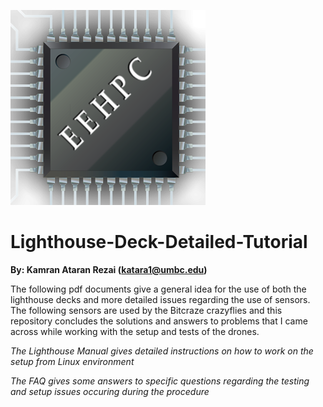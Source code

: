 ![Lab_logo](Image/logo.png)
# Lighthouse-Deck-Detailed-Tutorial
**By: Kamran Ataran Rezai (katara1@umbc.edu)** 

  The following pdf documents give a general idea for the use of both the lighthouse decks and more detailed issues regarding the use of sensors. The following sensors are used by the Bitcraze crazyflies and this repository concludes the solutions and answers to problems that I came across while working with the setup and tests of the drones.
  
   *The Lighthouse Manual gives detailed instructions on how to work on the setup from Linux environment*
   
   
   *The FAQ gives some answers to specific questions regarding the testing and setup issues occuring during the procedure*
